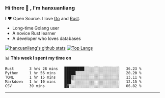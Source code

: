 ### Hi there 👋 , I'm hanxuanliang

<!--
**hanxuanliang/hanxuanliang** is a ✨ _special_ ✨ repository because its `README.md` (this file) appears on your GitHub profile.

Here are some ideas to get you started:

- 🔭 I’m currently working on ...
- 🌱 I’m currently learning ...
- 👯 I’m looking to collaborate on ...
- 🤔 I’m looking for help with ...
- 💬 Ask me about ...
- 📫 How to reach me: ...
- 😄 Pronouns: ...
- ⚡ Fun fact: ...
-->
I ❤ Open Source. I love [Go](https://golang.org) and [Rust](https://www.rust-lang.org/zh-CN/).

* Long-time Golang user
* A novice Rust learner
* A developer who loves databases

[![hanxuanliang's github stats](https://github-readme-stats.vercel.app/api/top-langs/?username=hanxuanliang&hide=html)](https://github.com/anuraghazra/github-readme-stats)
[![Top Langs](https://github-readme-stats.vercel.app/api?username=hanxuanliang&show_icons=true&count_private=true&line_height=40)](https://github.com/anuraghazra/github-readme-stats)

📊 **This week I spent my time on**
<!--START_SECTION:waka-->
```text
Rust       3 hrs 28 mins   █████████░░░░░░░░░░░░░░░░   36.23 % 
Python     1 hr 56 mins    █████░░░░░░░░░░░░░░░░░░░░   20.20 % 
TOML       1 hr 15 mins    ███▒░░░░░░░░░░░░░░░░░░░░░   13.11 % 
Markdown   1 hr 10 mins    ███░░░░░░░░░░░░░░░░░░░░░░   12.15 % 
CSV        39 mins         █▓░░░░░░░░░░░░░░░░░░░░░░░   06.82 % 
```
<!--END_SECTION:waka-->

***
